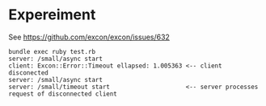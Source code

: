 # Expereiment

See https://github.com/excon/excon/issues/632

```
bundle exec ruby test.rb
server: /small/async start
client: Excon::Error::Timeout ellapsed: 1.005363 <-- client disconected
server: /small/async start
server: /small/timeout start                     <-- server processes request of disconnected client
```
